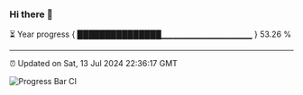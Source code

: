 ### Hi there 👋

⏳ Year progress { ███████████████▁▁▁▁▁▁▁▁▁▁▁▁▁▁▁ } 53.26 %

---

⏰ Updated on Sat, 13 Jul 2024 22:36:17 GMT

![Progress Bar CI](https://github.com/IshwaranRudhara/GIT-ACTION/workflows/Progress%20Bar%20CI/badge.svg)

